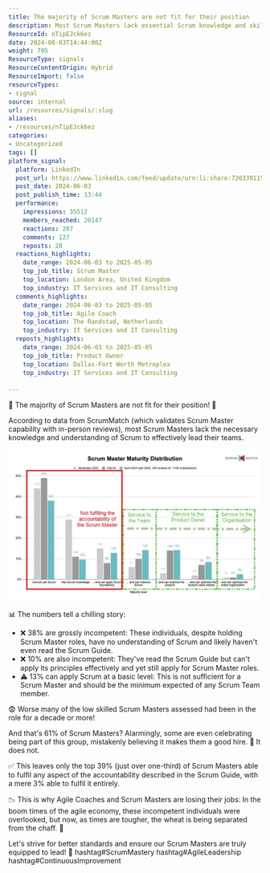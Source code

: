 ```yaml
---
title: The majority of Scrum Masters are not fit for their position
description: Most Scrum Masters lack essential Scrum knowledge and skills, with only 3% fully meeting role expectations, highlighting a widespread competency gap in agile teams.
ResourceId: nTipEJck6ez
date: 2024-06-03T14:44:00Z
weight: 705
ResourceType: signals
ResourceContentOrigin: Hybrid
ResourceImport: false
resourceTypes:
- signal
source: internal
url: /resources/signals/:slug
aliases:
- /resources/nTipEJck6ez
categories:
- Uncategorized
tags: []
platform_signal:
  platform: LinkedIn
  post_url: https://www.linkedin.com/feed/update/urn:li:share:7203391158197088256
  post_date: 2024-06-03
  post_publish_time: 13:44
  performance:
    impressions: 35512
    members_reached: 20147
    reactions: 207
    comments: 127
    reposts: 28
  reactions_highlights:
    date_range: 2024-06-03 to 2025-05-05
    top_job_title: Scrum Master
    top_location: London Area, United Kingdom
    top_industry: IT Services and IT Consulting
  comments_highlights:
    date_range: 2024-06-03 to 2025-05-05
    top_job_title: Agile Coach
    top_location: The Randstad, Netherlands
    top_industry: IT Services and IT Consulting
  reposts_highlights:
    date_range: 2024-06-03 to 2025-05-05
    top_job_title: Product Owner
    top_location: Dallas-Fort Worth Metroplex
    top_industry: IT Services and IT Consulting

---
```

🚨 The majority of Scrum Masters are not fit for their position! 🚨

According to data from ScrumMatch (which validates Scrum Master capability with in-person reviews), most Scrum Masters lack the necessary knowledge and understanding of Scrum to effectively lead their teams.

![Scrum Match Data](./images/1717422284084.jpg)

📊 The numbers tell a chilling story:

- ❌ 38% are grossly incompetent: These individuals, despite holding Scrum Master roles, have no understanding of Scrum and likely haven't even read the Scrum Guide.
- ❌ 10% are also incompetent: They've read the Scrum Guide but can't apply its principles effectively and yet still apply for Scrum Master roles.
- ⚠️ 13% can apply Scrum at a basic level: This is not sufficient for a Scrum Master and should be the minimum expected of any Scrum Team member.

😨 Worse many of the low skilled Scrum Masters assessed had been in the role for a decade or more!

And that's 61% of Scrum Masters? Alarmingly, some are even celebrating being part of this group, mistakenly believing it makes them a good hire.
🚫 It does not.

✅ This leaves only the top 39% (just over one-third) of Scrum Masters able to fulfil any aspect of the accountability described in the Scrum Guide, with a mere 3% able to fulfil it entirely.

📉 This is why Agile Coaches and Scrum Masters are losing their jobs: In the boom times of the agile economy, these incompetent individuals were overlooked, but now, as times are tougher, the wheat is being separated from the chaff. 🌾

Let's strive for better standards and ensure our Scrum Masters are truly equipped to lead! 💪 hashtag#ScrumMastery hashtag#AgileLeadership hashtag#ContinuousImprovement
